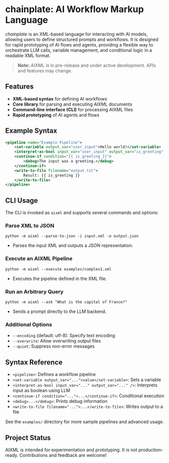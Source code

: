 
# chainplate: AI Workflow Markup Language

*chainplate* is an XML-based language for interacting with AI models, allowing users to define structured prompts and workflows. It is designed for rapid prototyping of AI flows and agents, providing a flexible way to orchestrate LLM calls, variable management, and conditional logic in a readable XML format.

> **Note:** AIXML is in pre-release and under active development. APIs and features may change.

## Features

- **XML-based syntax** for defining AI workflows
- **Core library** for parsing and executing AIXML documents
- **Command-line interface (CLI)** for processing AIXML files
- **Rapid prototyping** of AI agents and flows

## Example Syntax

```xml
<pipeline name="Example Pipeline">
	<set-variable output_var="user_input">Hello world!</set-variable>
	<interpret-as-bool input_var="user_input" output_var="is_greeting" />
	<continue-if condition="{{ is_greeting }}">
		<debug>The input was a greeting.</debug>
	</continue-if>
	<write-to-file filename="output.txt">
		Result: {{ is_greeting }}
	</write-to-file>
</pipeline>
```

## CLI Usage

The CLI is invoked as `aixml` and supports several commands and options:

### Parse XML to JSON

```
python -m aixml --parse-to-json -i input.xml -o output.json
```
- Parses the input XML and outputs a JSON representation.

### Execute an AIXML Pipeline

```
python -m aixml --execute examples/complex1.xml
```
- Executes the pipeline defined in the XML file.

### Run an Arbitrary Query

```
python -m aixml --ask "What is the capital of France?"
```
- Sends a prompt directly to the LLM backend.

### Additional Options

- `--encoding` (default: utf-8): Specify text encoding
- `--overwrite`: Allow overwriting output files
- `--quiet`: Suppress non-error messages

## Syntax Reference

- `<pipeline>`: Defines a workflow pipeline
- `<set-variable output_var="...">value</set-variable>`: Sets a variable
- `<interpret-as-bool input_var="..." output_var="..." />`: Interprets input as boolean using LLM
- `<continue-if condition="...">...</continue-if>`: Conditional execution
- `<debug>...</debug>`: Prints debug information
- `<write-to-file filename="...">...</write-to-file>`: Writes output to a file

See the `examples/` directory for more sample pipelines and advanced usage.

## Project Status

AIXML is intended for experimentation and prototyping. It is not production-ready. Contributions and feedback are welcome!
